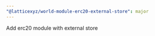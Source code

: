 ```yaml
---
"@latticexyz/world-module-erc20-external-store": major
---
```


Add erc20 module with external store
